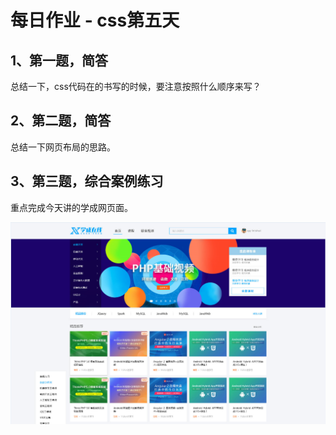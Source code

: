# 每日作业 - css第五天

## 1、第一题，简答

总结一下，css代码在的书写的时候，要注意按照什么顺序来写？



## 2、第二题，简答

总结一下网页布局的思路。



## 3、第三题，综合案例练习

重点完成今天讲的学成网页面。

![1571572198749](images/1571572198749.png)